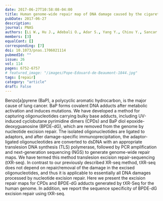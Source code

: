 ```yaml
---
date: 2017-06-27T10:58:08-04:00
title: Human genome-wide repair map of DNA damage caused by the cigarette smoke carcinogen benzo[a]pyrene. 
pubDate: 2017-06-27
description: 
journal: PNAS
authors: [Li W., Hu J., Adebali O., Adar S., Yang Y., Chiou Y., Sancar A.]
members: [3]
equalCont: []
corresponding: [7]
doi: 10.1073/pnas.1706021114
pubmedId: ""
issue: 26
vol: 114
pages: 6752-6757
# featured_image: "/images/Pope-Edouard-de-Beaumont-1844.jpg"
tags: [repair]
category: "article"
draft: False
---
```


Benzo[a]pyrene (BaP), a polycyclic aromatic hydrocarbon, is the major cause of lung cancer. BaP forms covalent DNA adducts after metabolic activation and induces mutations. We have developed a method for capturing oligonucleotides carrying bulky base adducts, including UV-induced cyclobutane pyrimidine dimers (CPDs) and BaP diol epoxide-deoxyguanosine (BPDE-dG), which are removed from the genome by nucleotide excision repair. The isolated oligonucleotides are ligated to adaptors, and after damage-specific immunoprecipitation, the adaptor-ligated oligonucleotides are converted to dsDNA with an appropriate translesion DNA synthesis (TLS) polymerase, followed by PCR amplification and next-generation sequencing (NGS) to generate genome-wide repair maps. We have termed this method translesion excision repair-sequencing (tXR-seq). In contrast to our previously described XR-seq method, tXR-seq does not depend on repair/removal of the damage in the excised oligonucleotides, and thus it is applicable to essentially all DNA damages processed by nucleotide excision repair. Here we present the excision repair maps for CPDs and BPDE-dG adducts generated by tXR-Seq for the human genome. In addition, we report the sequence specificity of BPDE-dG excision repair using tXR-seq.